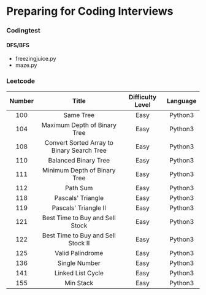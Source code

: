 # Preparing for Coding Interviews
### Codingtest
#### DFS/BFS
- freezingjuice.py
- maze.py
### Leetcode
| Number | Title | Difficulty Level | Language |
| :--------:| :---------------: | :--------------: | :------: |
| 100       | Same Tree         | Easy             | Python3  |
| 104       | Maximum Depth of Binary Tree | Easy             | Python3  |
| 108       | Convert Sorted Array to Binary Search Tree | Easy             | Python3  |
| 110      | Balanced Binary Tree | Easy             | Python3  |
| 111      | Minimum Depth of Binary Tree | Easy             | Python3  |
| 112      | Path Sum | Easy             | Python3  |
| 118      | Pascals' Triangle | Easy             | Python3  |
| 119      | Pascals' Triangle II | Easy             | Python3  |
| 121      | Best Time to Buy and Sell Stock | Easy             | Python3  |
| 122     | Best Time to Buy and Sell Stock II | Easy             | Python3  |
| 125   | Valid Palindrome | Easy             | Python3  |
| 136   | Single Number | Easy             | Python3  |
| 141   | Linked List Cycle | Easy             | Python3  |
| 155   | Min Stack | Easy             | Python3  |

